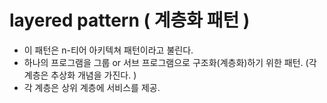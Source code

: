 # layered pattern ( 계층화 패턴 )

- 이 패턴은 n-티어 아키텍쳐 패턴이라고 불린다.  
- 하나의 프로그램을 그룹 or 서브 프로그램으로 구조화(계층화)하기 위한 패턴. (각 계층은 추상화 개념을 가진다. )  
- 각 계층은 상위 계층에 서비스를 제공.  

